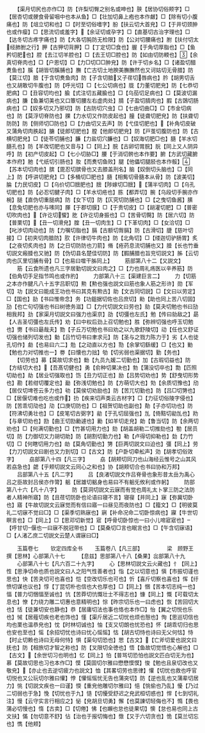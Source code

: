 <!-- { "loadSidebar": true } -->
　　【渠月切尻也亦作□】防【许梨切臀之别名或呻也】脥【居协切俗颊字】□【居杏切或骾食骨留咽中也本从鱼】□【壮加切鼻上疱也本作皻】□【除有切小腹痛也】防【俎立切和也】□【时至切俗嗜字】肦【扶云切大首皃】□【于井切颈肿也或作瘿】□【思流切或羞字】【余证切或孕字】□【直基切古治字理也】□【达冬切古疼字痛也】防【大各切肫防无检限】防【公对切腰痛也】胕【扶付切太经肺胕之行】胛【古狎切背胛】□【丁定切□食也】腛【于角切厚脂也】□【鱼矜切肥也】腔【去江切羊腔也】□【去王切□腔也】防【如由切防輭也】【余真切脊肉也】□【户恩切】□【力□切□□肿皃】防【许于切乡名】□【诸盈切醋煑鱼也】膎【胡皆切膎脯也】膴【亡古切土地腴美膴膴然也又诃姑切无骨腊】防【莫江切】腤【于含切煑鱼肉】防【子含切腤又子荏切唇病也】肣【胡男切舌也又胡敢切牛腹也】防【呼光切】□【七公切病也】胧【力董切肥皃】防【七恭切肥病】□【丑容切均也】腧【式注切五藏腧也】□【乌茄切足病也】□【莫波切漏病也】膁【鱼兼切美也又口簟切腰左右虚肉处】腈【子盈切腈肉也】腵【古鵶切肠病也】□【奴多切又乃邪切】防【古防切穴虫】□【七由切曲□】□【市金切病也】防【莫浮切脊防也】腂【力水切又作防皮起也】朣【徒聋切肥皃】防【扶聋切防防】防【侧师切□防也】□【力由切又去声】防【弋佳切肥也】【补角切皮破又蒲角切肉胅起】膅【徒郎切肥也】膛【他郎切肥皃】防【戸茧切腹防也】防【古横切肥皃】□【徒苓切脯也】臁【力盐切穴臁也】□【奴海切肥□也】膸【羊水切膸孔也】防【羊改切肥也又音与】□【同上】脘【古卵切胃脘】朊【同上又人阴异呼】防【初产切皮起】□【七小切胁□】腰【于消切骻也本作要】腑【方武切藏腑本作府】肔【弋纸切引肠也】肗【而煑切鱼败】腿【他儡切腿胫也本作骽】【苏本切切肉也】膑【毘忍切膑骨也又去膝盖刑名】脑【奴倒切头脑也】□【同上】防【呼讲切肥皃】□【多桶切□肥也】膸【相觜切骨膸本从骨】防【波美切】腀【力民切皮】□【乌价切□膪肥也】膪【陟嫁切□膪】【蒲半切肉】□【乌孔切肥也】防【必忍切腱子肉】□【羊水切疮也】胨【都弄切】腕【乌段切手腕亦作椀】膇【直伪切重膇病】防【女下切】防【仄究切防脯也】□【之曳切鱼酱】膆【息兔切肥也亦与嗉同】腪【于郡切膜】□【于贵切皮】□【胡灌切肥】□【普密切吹肉也】【许讫切蠁】肐【许讫切身振也】□【苦骨切臋】防【居六切】防【普栗切】【丑一切滑皃】腟【丑一切肉生】□【下革切肉】□【女洽切】□【叱渉切肉动也】防【力嘱切脂也】膈【古额切胷膈】防【古滑切】脻【慈叶切接】□【初夹切肉腤防】肷【许律切牛肉也】防【北角切】□【缕迦切驴肠胃】炙【之夜切炙肉也】防【之日切防防也刀箭】脩【疮药息流切脯也又】腄【长也竹垂切説文瘢腄也又驰】防【伪切县名楚佳切防】防【腵脯腊也旨兖切説文】胏【云切肉也仄里切脯有骨】□【也易曰噬干胏同上】
　　筋部第八十二【又説文】
　　筋【云食所遗也凡三字居勤切説文曰肉之】□【力也周礼疡医以辛养筋】防【伯角切手足指节鸣也或作肑】
　　力部第八十三【渠建巨言二】
　　力【切筋之本亦作腱凡八十五字吕职切】勲【勲也强也説文曰筋也象人筋之形许】勋【军切】功【説文曰能成王功也书曰其克有勲古】助【文古同切説】□【文曰以劳定】□【国也】劼【书曰惟帝念】务【功鉏据切佐也吕庶切】勑【助也同上苦八切固】劢【也亡句切强也书曰树徳务滋】□【力代切説文曰劳也】勍【莫夬切勉也书曰劢相我邦】劲【家渠月切説文曰强力也渠京】劭【切彊也左氏】勉【传曰勍敌之】勗【人吉圣切彊也左氏传】劝【曰中权后劲上召切勉也】胜【弥辨切强也呼玉切勉也】勶【书曰朂哉夫】勠【子丘万切勉也书曰劝之以九歌舒陵切】动【任也又舒证切强也储列切发也】勨【吕竹切书曰聿求元】防【圣与之戮力陈力于】劣【人也徒孔切作】勮【也易曰六二】勊【之动直以方也】勚【余掌切繇缓】□【也又】勦【勉也力对切推也一】劵【曰懐也力拙】劬【切劣弱也渠据切】勤【务也】
　　【切劳也】募【莫故切求也】勬【九员九媛二切勤也】加【古瑕切益也】防【方结切大也】【吾髙切健也】勇【俞种切果决也】勃【蒲没切卒也】勡【匹照切劫也】劫【居业切强取也】饬【丑力切正也】励【吕势切劝也】势【舒曳切形势也】勘【若绀切覆定也】勔【弥浅切勉也】防【方萌切大也】劮【余质切豫也】劤【居仅切埤苍云多力也】劺【莫侯切劝励也】防【苦兀切勤也】防【吕□切勥也】□【居偃切难也吃也或作】扐【疾来切声类云古材字】□【力征切俗陵字侵也】防【苦乖切劥也】劥【口庚切防也】□【祖贺切助也副也】勣【子亦切功也】防【符沸切勇壮也】□【皮笔切古弼字】勜【于孔切屈强也】劜【倚黠切勜劜也】劷【与章切劝也】劻【曲王切劻勷遽也】勷【如羊切走皃】勆【鲁当切】防【余两切劝也】□【何满切勤也】□【竹甚切用力也】劾【胡盖胡勒二切推劾也】勌【居员切】防【力御切又力胡切助】防【胡割切勤力也】勒【卢得切抑勒也】勎【力竹切】□【何瞎切用力也】劰【莫角切勤也】勥【巨两切説文曰迫也】彊【同上】劳【力刀切説文曰剧也又力到切】□【古文】防【户卧切牵舩声】効【胡孝切俗效字】
　　劦部第八十四【凡三字】
　　劦【胡颊切同刀也山海经云惟号之山其风若劦急也】勰【乎颊切説文云同心之和也】协【胡颊切合也书曰协和万邦】
　　吕部第八十五【凡二字】
　　吕【良渚切説文作吕脊骨也象形昔太岳为禹心吕之臣故封吕侯亦作膂】躳【居雄切躳身也易曰不有躳旡攸利或作躬】
　　防部第八十六【凡十八字】
　　防【莫洞切説文云寐而有觉也周礼太卜掌三防之法防者人精神所寤】防【且荏切防卧也论语曰寝不言】寝寑【并同上】寐【弥冀切卧也】寤【牛故切説文云寐觉而有信曰寤一曰昼见而夜防也】□【籀文】□【明彼莫礼二切寐不觉曰□】□【渠季切熟寐也】寎【补命况命二切卧惊病也】寱【牛世切瞑言也】□【同上】□【思邓切新觉】寣【呼骨切卧惊也一曰小儿啼寣寣也】【呼甘切偃也一曰寐不脱冠带也】□【莫桑切□言也眠言也】□【午含切寐语】□【人渚乙庶二切説文云楚人谓寐曰□】

　　玉篇卷七
　　钦定四库全书
　　玉篇卷八【凡三部】　　　　　梁　顾野王　撰【思林】心部第八十七　　　【息兹】思部第八十八【桑果】惢部第八十九
　　心部第八十七【凡六百二十九字】
　　心【思林切説文云火藏也】忄【同上】性【思浄切命也质也説文曰人之阳气性善者也】恉【之以切意也】愼【市振切谨也思也】快【苦夬切可也喜也】恺【空改切乐也可也】忻【喜斤切察也喜也】恽【纡愤切谋也议也】惇【丁昆切朴也信也大也厚也】□【同上】悃【苦本切志纯一也】愊【普力切悃愊至诚也】忼【苦莽切忼慨壮士不得志也】慷【同上】慨【可载切太息也】憭【力绕力雕二切惠也意精明也】悰【昨宗切乐也一曰虑也】恢【苦回切大也】恬【徒兼切安也静也】恭【居庸切法也事也恪也本作□】怡【翼之切悦也乐也】悈【居薤切疾也老也饰也】慬【渠斤居近二切忧也烦也慤也】恂【思巡切信也均也栗也温恭皃也】忱【时林切诚也】怞【支又切朗也忧恐也】怀【胡乖切归也思也安也至也】愮【余招切忧也诗曰忧心愮愮】怙【胡古切恃也诗曰无父何怙】恃【时止切赖也诗曰无母何恃】惧【渠句切恐也】愳【古文】【亡斧切爱也説文曰抚也】防【相旅切才智之称也】防【叉限切全徳也】悟【鱼故切觉悟也心解也】□【古文】【余世切习也明也】忆【同上】怕【普骂切恐怕也説文匹白切无为也】慕【莫故切思也习也本作□】慔【莫固切尔雅曰懋懋慔慔】悛【勉也且泉切改也又敬皃】【亦止也去逆切疲力也説文】恤【其畧切劳也思律】懽【切忧也救也呼官切悦也又公玩切尔雅曰懽】悖【懽愮愮忧无告也蒲突切】防【逆也乱也又蒲辈切居力】恌【切説文疾也一曰谨】愞【重皃他雕切尔雅曰】悒【恌偷也乃乱】懮【乃过二切弱也于急】悗【切忧也于九】慥【切懮受舒迟之皃武桓切惑也】悍【七到切礼注】慢【云守实言行相应之】怭【皃胡旦切勇】懈【也莫諌切轻侮也不】憜【畏也蒲必切慢也】惰【古卖】□【切倦】怫【也嬾也怠也徒果切】懊【怠也易也同上古文扶】慲【勿切意不舒】怗【治也于报切悔也】憿【又于六切贪也】恑【莫兰切忘也】懏【他颊】
